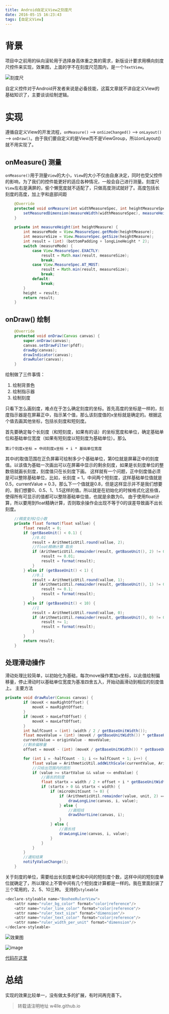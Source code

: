 ```yaml
---
title: Android自定义View之刻度尺
date: 2016-05-15 16:23:43
tags: [自定义View]
---
```



# 背景

项目中之前用的纵向滚轮用于选择身高体重之类的需求，新版设计要求用横向刻度尺控件来实现，效果图，上面的字不在刻度尺范围内，是一个``TextView``。

![刻度尺](http://7xs23g.com1.z0.glb.clouddn.com/ruler)

自定义控件对于Android开发者来说是必备技能，这篇文章就不讲自定义View的基础知识了，主要谈谈绘制逻辑。

# 实现

遵循自定义View的开发流程，``onMeasure()`` --> ``onSizeChanged()`` --> ``onLayout()`` --> ``onDraw()``。由于我们要自定义的是View而不是ViewGroup，所以onLayout()就不用实现了。

## onMeasure() 测量

``onMeasure()``用于测量``View``的大小，``View``的大小不仅由自身决定，同时也受父控件的影响，为了我们的控件能更好的适应各种情况，一般会自己进行测量。刻度尺``View``左右是满屏的，偷个懒宽度就不适配了，只做高度测试就好了。高度包括长刻度的高度，加上字和底部间距

```java
    @Override
    protected void onMeasure(int widthMeasureSpec, int heightMeasureSpec) {
        setMeasuredDimension(measureWidth(widthMeasureSpec), measureHeight(heightMeasureSpec));
    }
    
    private int measureHeight(int heightMeasure) {
        int measureMode = View.MeasureSpec.getMode(heightMeasure);
        int measureSize = View.MeasureSpec.getSize(heightMeasure);
        int result = (int) (bottomPadding + longLineHeight * 2);
        switch (measureMode) {
            case View.MeasureSpec.EXACTLY:
                result = Math.max(result, measureSize);
                break;
            case View.MeasureSpec.AT_MOST:
                result = Math.min(result, measureSize);
                break;
            default:
                break;
        }
        height = result;
        return result;
    }
```

## onDraw() 绘制

```java
    @Override
    protected void onDraw(Canvas canvas) {
        super.onDraw(canvas);
        canvas.setDrawFilter(pfdf);
        drawBg(canvas);
        drawIndicator(canvas);
        drawRuler(canvas);
    }
```

绘制做了三件事情：

1. 绘制背景色
2. 绘制指示器
3. 绘制刻度

只看下怎么画刻度，难点在于怎么确定刻度的坐标。首先高度的坐标是一样的，刻度指示器是在屏幕正中，指示某个值，那么该刻度值的x坐标就是确定的。根据这个值去画其他坐标，包括长刻度和短刻度。

首先要确定每个长刻度（和短刻度，如果有的话）的坐标宽度和单位，确定基础单位和基础单位宽度（如果有短刻度以短刻度为基础单位）。那么

```
第i个刻度x坐标 = 中间刻度x坐标 + i * 基础单位宽度
```

其中i的取值范围在正负屏幕可绘制多少个基础单位，第0位就是屏幕正中的刻度值。以该值为基础一次画出可以在屏幕中显示的剩余刻度，如果是长刻度单位的整数倍就画长刻度，刻度值只在长刻度下画。
这样就有一个问题，正中刻度值必须是可以整除基础单位，比如，长刻度 = 1，中间两个短刻度，这样基础单位值就是0.5，currentValue = 0.3，那么下一个值就是0.8，但是这样显示并不是我们想要的，我们想要0、0.5、1、1.5这样的值。所以就是在初始化的时候格式化这些值，使得所有可显示的值都可以整除基础单位值，也就是余数为0。
由于使用float计算，所以要用到float精确计算，否则取余操作会出现不等于0的误差导致画不出长刻度。

```java
	//精度支持2位小数
    private float format(float vallue) {
        float result = 0;
        if (getBaseUnit() < 0.1) {
            //0.01
            result = ArithmeticUtil.round(vallue, 2);
            //float精确计算 取余
            if (ArithmeticUtil.remainder(result, getBaseUnit(), 2) != 0) {
                result += 0.01;
                result = format(result);
            }
        } else if (getBaseUnit() < 1) {
            //0.1
            result = ArithmeticUtil.round(vallue, 1);
            if (ArithmeticUtil.remainder(result, getBaseUnit(), 1) != 0) {
                result += 0.1;
                result = format(result);
            }
        } else if (getBaseUnit() < 10) {
            //1
            result = ArithmeticUtil.round(vallue, 0);
            if (ArithmeticUtil.remainder(result, getBaseUnit(), 0) != 0) {
                result += 1;
                result = format(result);
            }
        }
        return result;
    }
```

## 处理滑动操作

滑动处理比较简单，以初始化为基础，每次move操作累加x坐标，以此值绘制偏移量，停止滑动时以基础单位宽度为基准四舍五入，开始动画滑动到相应的刻度值上。
主要方法

```java
private void drawRuler(Canvas canvas) {
        if (moveX < maxRightOffset) {
            moveX = maxRightOffset;
        }
        if (moveX > maxLeftOffset) {
            moveX = maxLeftOffset;
        }
        int halfCount = (int) (width / 2 / getBaseUnitWidth());
        float moveValue = (int) (moveX / getBaseUnitWidth()) * getBaseUnit();
        currentValue = originValue - moveValue;
        //剩余偏移量
        offset = moveX - (int) (moveX / getBaseUnitWidth()) * getBaseUnitWidth();

        for (int i = -halfCount - 1; i <= halfCount + 1; i++) {
            float value = ArithmeticUtil.addWithScale(currentValue, ArithmeticUtil.mulWithScale(i, getBaseUnit(), 2), 2);
            //只绘出范围内的图形
            if (value >= startValue && value <= endValue) {
                //画长的刻度
                float startx = width / 2 + offset + i * getBaseUnitWidth();
                if (startx > 0 && startx < width) {
                    if (microUnitCount != 0) {
                        if (ArithmeticUtil.remainder(value, unit, 2) == 0) {
                            drawLongLine(canvas, i, value);
                        } else {
                            //画短线
                            drawShortLine(canvas, i);
                        }
                    } else {
                        //画长线
                        drawLongLine(canvas, i, value);
                    }
                }
            }
        }
		//通知结果
        notifyValueChange();
    }
```

关于刻度的单位，需要给出长刻度单位和中间的短刻度个数，这样中间的短刻度单位就确定了，所以理论上不管中间有几个短刻度计算都是一样的。我在里面封装了三个常用的，2、5、10三种。
支持的``styleable``

```java
<declare-styleable name="BooheeRulerView">
    <attr name="ruler_bg_color" format="color|reference"/>
    <attr name="ruler_line_color" format="color|reference"/>
    <attr name="ruler_text_size" format="dimension"/>
    <attr name="ruler_text_color" format="color|reference"/>
    <attr name="ruler_width_per_unit" format="dimension"/>
</declare-styleable>
```

![效果图](http://7xs23g.com1.z0.glb.clouddn.com/ruler_gif.gif)

![image](http://7xs23g.com1.z0.glb.clouddn.com/ruler1.gif)

[代码在这里](https://gist.github.com/w4lle/2f676f0f2005f6a24ca6c122b7e214b4)

# 总结

实现的效果比较单一，没有做太多的扩展，有时间再完善下。

> 转载请注明地址 w4lle.github.io